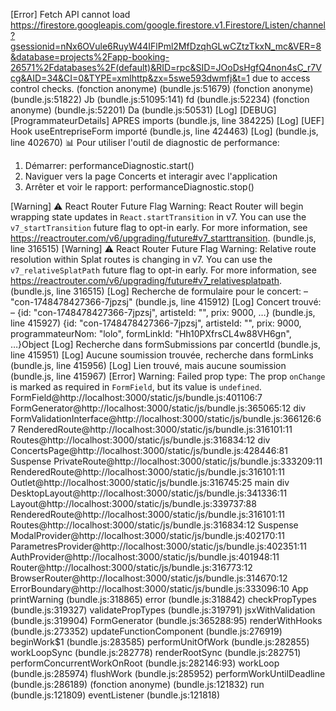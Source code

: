 [Error] Fetch API cannot load https://firestore.googleapis.com/google.firestore.v1.Firestore/Listen/channel?gsessionid=nNx6OVule6RuyW44IFlPml2MfDzqhGLwCZtzTkxN_mc&VER=8&database=projects%2Fapp-booking-26571%2Fdatabases%2F(default)&RID=rpc&SID=JOoDsHgfQ4non4sC_r7Vcg&AID=34&CI=0&TYPE=xmlhttp&zx=5swe593dwmfj&t=1 due to access control checks.
	(fonction anonyme) (bundle.js:51679)
	(fonction anonyme) (bundle.js:51822)
	Jb (bundle.js:51095:141)
	fd (bundle.js:52234)
	(fonction anonyme) (bundle.js:52201)
	Da (bundle.js:50531)
[Log] [DEBUG][ProgrammateurDetails] APRES imports (bundle.js, line 384225)
[Log] [UEF] Hook useEntrepriseForm importé (bundle.js, line 424463)
[Log]  (bundle.js, line 402670)
📊 Pour utiliser l'outil de diagnostic de performance:
1. Démarrer: performanceDiagnostic.start()
2. Naviguer vers la page Concerts et interagir avec l'application
3. Arrêter et voir le rapport: performanceDiagnostic.stop()

[Warning] ⚠️ React Router Future Flag Warning: React Router will begin wrapping state updates in `React.startTransition` in v7. You can use the `v7_startTransition` future flag to opt-in early. For more information, see https://reactrouter.com/v6/upgrading/future#v7_starttransition. (bundle.js, line 316515)
[Warning] ⚠️ React Router Future Flag Warning: Relative route resolution within Splat routes is changing in v7. You can use the `v7_relativeSplatPath` future flag to opt-in early. For more information, see https://reactrouter.com/v6/upgrading/future#v7_relativesplatpath. (bundle.js, line 316515)
[Log] Recherche de formulaire pour le concert: – "con-1748478427366-7jpzsj" (bundle.js, line 415912)
[Log] Concert trouvé: – {id: "con-1748478427366-7jpzsj", artisteId: "", prix: 9000, …} (bundle.js, line 415927)
{id: "con-1748478427366-7jpzsj", artisteId: "", prix: 9000, programmateurNom: "lolo", formLinkId: "Hh10PXfrsCL4w88VH6gn", …}Object
[Log] Recherche dans formSubmissions par concertId (bundle.js, line 415951)
[Log] Aucune soumission trouvée, recherche dans formLinks (bundle.js, line 415956)
[Log] Lien trouvé, mais aucune soumission (bundle.js, line 415967)
[Error] Warning: Failed prop type: The prop `onChange` is marked as required in `FormField`, but its value is `undefined`.
FormField@http://localhost:3000/static/js/bundle.js:401106:7
FormGenerator@http://localhost:3000/static/js/bundle.js:365065:12
div
FormValidationInterface@http://localhost:3000/static/js/bundle.js:366126:67
RenderedRoute@http://localhost:3000/static/js/bundle.js:316101:11
Routes@http://localhost:3000/static/js/bundle.js:316834:12
div
ConcertsPage@http://localhost:3000/static/js/bundle.js:428446:81
Suspense
PrivateRoute@http://localhost:3000/static/js/bundle.js:333209:11
RenderedRoute@http://localhost:3000/static/js/bundle.js:316101:11
Outlet@http://localhost:3000/static/js/bundle.js:316745:25
main
div
DesktopLayout@http://localhost:3000/static/js/bundle.js:341336:11
Layout@http://localhost:3000/static/js/bundle.js:339737:88
RenderedRoute@http://localhost:3000/static/js/bundle.js:316101:11
Routes@http://localhost:3000/static/js/bundle.js:316834:12
Suspense
ModalProvider@http://localhost:3000/static/js/bundle.js:402170:11
ParametresProvider@http://localhost:3000/static/js/bundle.js:402351:11
AuthProvider@http://localhost:3000/static/js/bundle.js:401948:11
Router@http://localhost:3000/static/js/bundle.js:316773:12
BrowserRouter@http://localhost:3000/static/js/bundle.js:314670:12
ErrorBoundary@http://localhost:3000/static/js/bundle.js:333096:10
App
	printWarning (bundle.js:318865)
	error (bundle.js:318842)
	checkPropTypes (bundle.js:319327)
	validatePropTypes (bundle.js:319791)
	jsxWithValidation (bundle.js:319904)
	FormGenerator (bundle.js:365288:95)
	renderWithHooks (bundle.js:273352)
	updateFunctionComponent (bundle.js:276919)
	beginWork$1 (bundle.js:283585)
	performUnitOfWork (bundle.js:282855)
	workLoopSync (bundle.js:282778)
	renderRootSync (bundle.js:282751)
	performConcurrentWorkOnRoot (bundle.js:282146:93)
	workLoop (bundle.js:285974)
	flushWork (bundle.js:285952)
	performWorkUntilDeadline (bundle.js:286189)
	(fonction anonyme) (bundle.js:121832)
	run (bundle.js:121809)
	eventListener (bundle.js:121818)